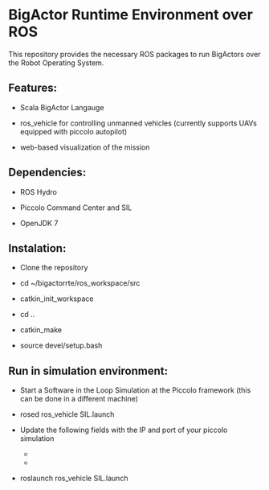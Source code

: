 # BigActor Runtime Environment over ROS

This repository provides the necessary ROS packages to run BigActors over 
the Robot Operating System. 

## Features: 

* Scala BigActor Langauge 

* ros_vehicle for controlling unmanned vehicles (currently supports UAVs equipped with piccolo autopilot)

* web-based visualization of the mission

## Dependencies:

* ROS Hydro

* Piccolo Command Center and SIL

* OpenJDK 7

## Instalation:

* Clone the repository

* cd ~/bigactorrte/ros_workspace/src

* catkin_init_workspace

* cd ..

* catkin_make

* source devel/setup.bash

## Run in simulation environment:

* Start a Software in the Loop Simulation at the Piccolo framework (this can be done in a different machine)

* rosed ros_vehicle SIL.launch

* Update the following fields with the IP and port of your piccolo simulation

    * <param name="host" type="str" value="IP_PICCOLO_SIMULATION" />

    * <param name="port" type="str" value="PORT_PICCOLO_SIMULATION (default 2001)" />

* roslaunch ros_vehicle SIL.launch